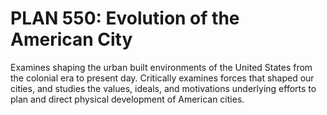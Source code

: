 # PLAN 550: Evolution of the American City

Examines shaping the urban built environments of the United States from the colonial era to present day. Critically examines forces that shaped our cities, and studies the values, ideals, and motivations underlying efforts to plan and direct physical development of American cities.